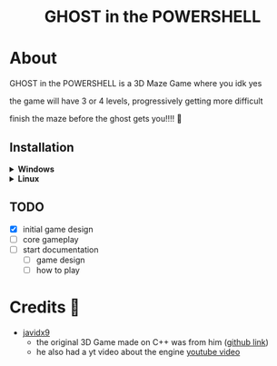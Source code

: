 <h1 align=center>GHOST in the POWERSHELL</h1>

# About
GHOST in the POWERSHELL is a 3D Maze Game where you idk yes

the game will have 3 or 4 levels, progressively getting more difficult

finish the maze before the ghost gets you!!!! 👻

## Installation

<details>
<summary><b>Windows</b></summary>

  ⚠️ UNDER CONSTRUCTION ⚠️

</details>

<details>
<summary><b>Linux</b></summary>

  ⚠️ UNDER CONSTRUCTION ⚠️

</details>

## TODO
- [x] initial game design
- [ ] core gameplay
- [ ] start documentation
    - [ ] game design
    - [ ] how to play

# Credits 🎉
- [javidx9](https://www.youtube.com/@javidx9)
    - the original 3D Game made on C++ was from him ([github link](https://github.com/OneLoneCoder/CommandLineFPS))
    - he also had a yt video about the engine [youtube video](https://www.youtube.com/watch?v=xW8skO7MFYw)
